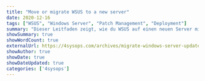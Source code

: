 ```yaml
---
title: "Move or migrate WSUS to a new server"
date: 2020-12-16
tags: ["WSUS", "Windows Server", "Patch Management", "Deployment"]
summary: "Dieser Leitfaden zeigt, wie du WSUS auf einen neuen Server migrierst. Erfahre Schritt für Schritt, wie du Update-Dateien, Sicherheitsgruppen und die WSUS-Datenbank überträgst."
showSummary: true
showWordCount: true
externalUrl: https://4sysops.com/archives/migrate-windows-server-update-services-wsus-to-a-new-server/
showAuthor: true
showDate: true
showDateUpdated: true
categories: ['4sysops']
---
```

